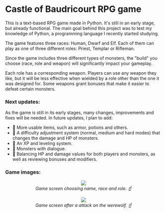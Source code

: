 # Castle of Baudricourt RPG game

<p> This is a text-based RPG game made in Python. It's still in an early stage, but already functional. The main goal behind this project was to test my knowledge of Python, a programming language I recently started studying.

<p> The game features three races: Human, Dwarf and Elf. Each of them can play as one of three different roles: Priest, Templar or Rifleman.

<p> Since the game includes three different types of monsters, the "build" you choose (race, role and weapon) will significantly impact your gameplay.

<p> Each role has a corresponding weapon. Players can use any weapon they like, but it will be less effective when wielded by a role other than the one it was designed for. Some weapons grant bonuses that make it easier to defeat certain monsters.

### Next updates:
<p> As the game is still in its early stages, many changes, improvements and fixes will be needed. In future updates, I plan to add:


<ul>
  <li>📝 More usable items, such as armor, potions and others.</li>
  <li>📝 A difficulty adjustment system (normal, medium and hard modes) that changes the damage and HP of monsters.</li>
  <li>📝 An XP and leveling system.</li>
  <li>📝 Monsters with dialogue.</li>
  <li>📝 Balancing HP and damage values for both players and monsters, as well as reviewing bonuses and modifiers.</li>
</ul>


### Game images:

<p align="center">
    <img src="https://i.imgur.com/ycAFgk5.png" />
    <br>
      <em>Game screen choosing name, race and role. ☝️</em>
</p>

<p align="center">
    <img src="https://i.imgur.com/3w0Vf9o.png" />
    <br>
    <em> Game screen after a attack on the werewolf. ☝️</em>
</p>

